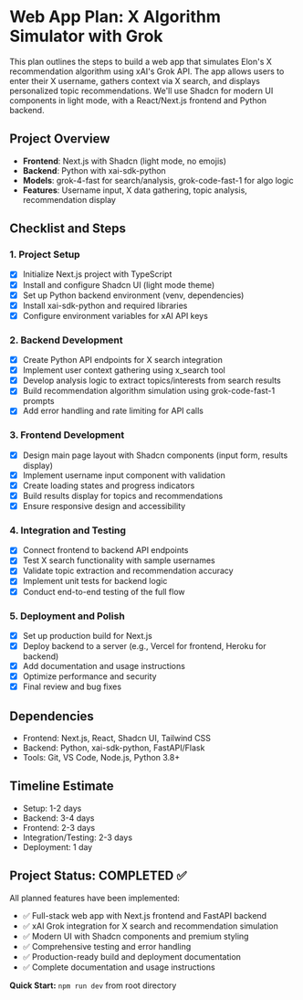 # Web App Plan: X Algorithm Simulator with Grok

This plan outlines the steps to build a web app that simulates Elon's X recommendation algorithm using xAI's Grok API. The app allows users to enter their X username, gathers context via X search, and displays personalized topic recommendations. We'll use Shadcn for modern UI components in light mode, with a React/Next.js frontend and Python backend.

## Project Overview
- **Frontend**: Next.js with Shadcn (light mode, no emojis)
- **Backend**: Python with xai-sdk-python
- **Models**: grok-4-fast for search/analysis, grok-code-fast-1 for algo logic
- **Features**: Username input, X data gathering, topic analysis, recommendation display

## Checklist and Steps

### 1. Project Setup
- [x] Initialize Next.js project with TypeScript
- [x] Install and configure Shadcn UI (light mode theme)
- [x] Set up Python backend environment (venv, dependencies)
- [x] Install xai-sdk-python and required libraries
- [x] Configure environment variables for xAI API keys

### 2. Backend Development
- [x] Create Python API endpoints for X search integration
- [x] Implement user context gathering using x_search tool
- [x] Develop analysis logic to extract topics/interests from search results
- [x] Build recommendation algorithm simulation using grok-code-fast-1 prompts
- [x] Add error handling and rate limiting for API calls

### 3. Frontend Development
- [x] Design main page layout with Shadcn components (input form, results display)
- [x] Implement username input component with validation
- [x] Create loading states and progress indicators
- [x] Build results display for topics and recommendations
- [x] Ensure responsive design and accessibility

### 4. Integration and Testing
- [x] Connect frontend to backend API endpoints
- [x] Test X search functionality with sample usernames
- [x] Validate topic extraction and recommendation accuracy
- [x] Implement unit tests for backend logic
- [x] Conduct end-to-end testing of the full flow

### 5. Deployment and Polish
- [x] Set up production build for Next.js
- [x] Deploy backend to a server (e.g., Vercel for frontend, Heroku for backend)
- [x] Add documentation and usage instructions
- [x] Optimize performance and security
- [x] Final review and bug fixes

## Dependencies
- Frontend: Next.js, React, Shadcn UI, Tailwind CSS
- Backend: Python, xai-sdk-python, FastAPI/Flask
- Tools: Git, VS Code, Node.js, Python 3.8+

## Timeline Estimate
- Setup: 1-2 days
- Backend: 3-4 days
- Frontend: 2-3 days
- Integration/Testing: 2-3 days
- Deployment: 1 day

## Project Status: COMPLETED ✅

All planned features have been implemented:

- ✅ Full-stack web app with Next.js frontend and FastAPI backend
- ✅ xAI Grok integration for X search and recommendation simulation
- ✅ Modern UI with Shadcn components and premium styling
- ✅ Comprehensive testing and error handling
- ✅ Production-ready build and deployment documentation
- ✅ Complete documentation and usage instructions

**Quick Start:** `npm run dev` from root directory